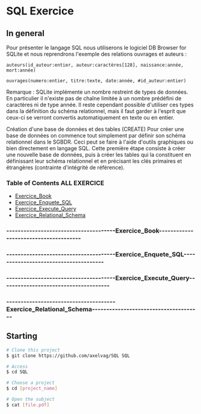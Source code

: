 # SQL Exercice

## In general

Pour présenter le langage SQL nous utiliserons le logiciel DB Browser for SQLite et nous reprendrons l'exemple des relations ouvrages et auteurs : 

	auteurs(id_auteur:entier, auteur:caractères[128], naissance:année, mort:année)
 
	ouvrages(numero:entier, titre:texte, date:année, #id_auteur:entier)

Remarque : 
SQLite implémente un nombre restreint de types de données. En particulier il n'existe pas de chaîne limitée à un nombre prédéfini de caractères ni de type année. Il reste cependant possible d'utiliser ces types dans la définition du schéma relationnel, mais il faut garder à l'esprit que ceux-ci se verront convertis automatiquement en texte ou en entier.

Création d'une base de données et des tables (CREATE)
Pour créer une base de données on commence tout simplement par définir son schéma relationnel dans le SGBDR. Ceci peut se faire à l'aide d'outils graphiques ou bien directement en langage SQL.
Cette première étape consiste à créer une nouvelle base de données, puis à créer les tables qui la constituent en définissant leur schéma relationnel et en précisant les clés primaires et étrangères (contrainte d'intégrité de référence). 


### Table of Contents ALL EXERCICE

- [Exercice_Book](#--------------------------------------Exercice_Book--------------------------------------)
- [Exercice_Enquete_SQL](#--------------------------------------Exercice_Enquete_SQL--------------------------------------)
- [Exercice_Execute_Query](#--------------------------------------Exercice_Execute_Query--------------------------------------)
- [Exercice_Relational_Schema](#--------------------------------------Exercice_Relational_Schema--------------------------------------)

### --------------------------------------Exercice_Book--------------------------------------

### --------------------------------------Exercice_Enquete_SQL--------------------------------------

### --------------------------------------Exercice_Execute_Query--------------------------------------

### --------------------------------------Exercice_Relational_Schema--------------------------------------

## Starting ##

```bash
# Clone this project
$ git clone https://github.com/axelvag/SQL SQL

# Access
$ cd SQL

# Choose a project
$ cd [project_name]

# Open the subject
$ cat [file.pdf]


```
